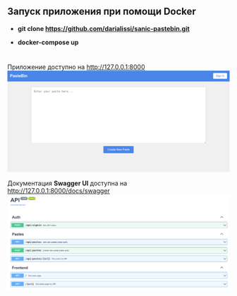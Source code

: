 ## Запуск приложения при помощи Docker

- **git clone <https://github.com/darialissi/sanic-pastebin.git>**

- **docker-compose up**

#
Приложение доступно на <http://127.0.0.1:8000>
![Pastebin](app.png)

Документация **Swagger UI** доступна на <http://127.0.0.1:8000/docs/swagger>
![Swagger](docs.png)